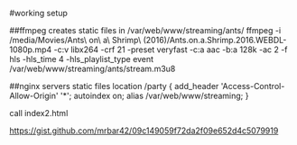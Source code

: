 #working setup


##ffmpeg creates static files in /var/web/www/streaming/ants/
ffmpeg -i /media/Movies/Ants\ on\ a\ Shrimp\ \(2016\)/Ants.on.a.Shrimp.2016.WEBDL-1080p.mp4     -c:v libx264 -crf 21 -preset veryfast     -c:a aac -b:a 128k -ac 2     -f hls -hls_time 4 -hls_playlist_type event /var/web/www/streaming/ants/stream.m3u8

##nginx servers static files
  location /party {
        add_header 'Access-Control-Allow-Origin' '*';
        autoindex on;
        alias /var/web/www/streaming;
   }

call  index2.html


https://gist.github.com/mrbar42/09c149059f72da2f09e652d4c5079919